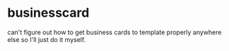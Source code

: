 # businesscard
can't figure out how to get business cards to template properly anywhere else so I'll just do it myself. 

